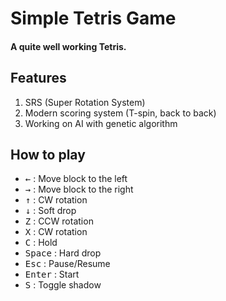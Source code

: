 # Simple Tetris Game

#### A quite well working Tetris.

## Features
   1. SRS (Super Rotation System)
   2. Modern scoring system (T-spin, back to back)
   3. Working on AI with genetic algorithm

## How to play
   - <kbd>←</kbd> : Move block to the left
   - <kbd>→</kbd> : Move block to the right
   - <kbd>↑</kbd> : CW rotation
   - <kbd>↓</kbd> : Soft drop
   - <kbd>Z</kbd> : CCW rotation
   - <kbd>X</kbd> : CW rotation
   - <kbd>C</kbd> : Hold
   - <kbd>Space</kbd> : Hard drop
   - <kbd>Esc</kbd> : Pause/Resume
   - <kbd>Enter</kbd> : Start
   - <kbd>S</kbd> : Toggle shadow
